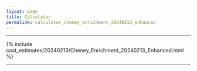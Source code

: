 ```yaml
---
layout: page
title: Calculator
permalink: calculator_cheney_enrichment_20240213_enhanced
---
```


___

{% include cost_estimates/20240213/Cheney_Enrichment_20240213_Enhanced.html %}

___


